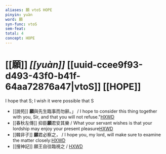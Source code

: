 ```yaml
---
aliases: 願 vtoS HOPE
pinyin: yuàn
word: 願
syn-func: vtoS
sem-feat: 
total: 4
concept: HOPE 
---
```

# [[願]] *[[yuàn]]*  [[uuid-ccee9f93-d493-43f0-b41f-64aa72876a47|vtoS]] [[HOPE]]
I hope that S; I wish it were possible that S
 - [[說苑]] **願**與先生臨事而勿辭。」
                     / I hope to consider this thing together with you, Sir, and that you will not refuse."[HXWD](https://hxwd.org/textview.html?location=CH1a0907_CHANT_002-5a.17)
 - [[春秋左傳]] 抑臣**願**君安其樂 / What your servant wishes is that your lordship may enjoy your present pleasure[HXWD](https://hxwd.org/textview.html?location=KR1e0001_tls_009-267a.20)
 - [[韓非子]] **願**君必察之， / I hope you, my lord, will make sure to examine the matter closely:[HXWD](https://hxwd.org/textview.html?location=KR3c0005_tls_014-44a.4)
 - [[搜神記]] 願王自往臨視之 / [HXWD](https://hxwd.org/textview.html?location=KR3l0099_tls_011-4a.94)